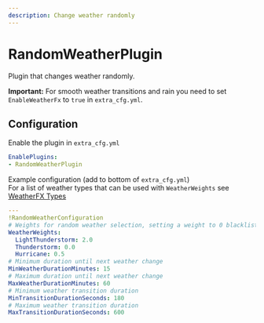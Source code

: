 ```yaml
---
description: Change weather randomly
---
```


# RandomWeatherPlugin
Plugin that changes weather randomly.

**Important:** For smooth weather transitions and rain you need to set `EnableWeatherFx` to `true` in `extra_cfg.yml`.
## Configuration
Enable the plugin in `extra_cfg.yml`
```yaml
EnablePlugins:
- RandomWeatherPlugin
```

Example configuration (add to bottom of `extra_cfg.yml`)  
For a list of weather types that can be used with `WeatherWeights` see [WeatherFX Types](https://github.com/compujuckel/AssettoServer/wiki/WeatherFX-Types)
```yaml
---
!RandomWeatherConfiguration
# Weights for random weather selection, setting a weight to 0 blacklists a weather, default weight is 1.
WeatherWeights:
  LightThunderstorm: 2.0
  Thunderstorm: 0.0
  Hurricane: 0.5
# Minimum duration until next weather change
MinWeatherDurationMinutes: 15
# Maximum duration until next weather change
MaxWeatherDurationMinutes: 60
# Minimum weather transition duration
MinTransitionDurationSeconds: 180
# Maximum weather transition duration
MaxTransitionDurationSeconds: 600
```
